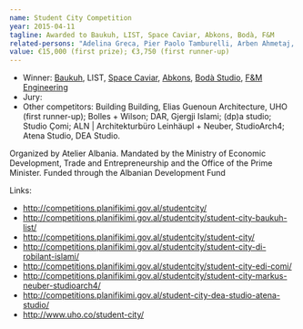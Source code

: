 ```yaml
---
name: Student City Competition
year: 2015-04-11
tagline: Awarded to Baukuh, LIST, Space Caviar, Abkons, Bodà, F&M
related-persons: "Adelina Greca, Pier Paolo Tamburelli, Arben Ahmetaj, Edi Rama, Benet Beci, Joseph Grima, Tamar Shafrir"
value: €15,000 (first prize); €3,750 (first runner-up)
---
```

* Winner: [Baukuh](http://www.baukuh.eu/), LIST, [Space Caviar](http://www.spacecaviar.net/), [Abkons](http://abkons.com/), [Bodà Studio](http://www.boda.it/), [F&M Engineering](http://www.fm-ingegneria.com/)
* Jury:
* Other competitors: Building Building, Elias Guenoun Architecture, UHO (first runner-up); Bolles + Wilson; DAR, Gjergji Islami; (dp)a studio; Studio Çomi; ALN | Architekturbüro Leinhäupl + Neuber, StudioArch4; Atena Studio, DEA Studio.

Organized by Atelier Albania.
Mandated by the Ministry of Economic Development, Trade and Entrepreneurship and the Office of the Prime Minister. Funded through the Albanian Development Fund

Links:
* <http://competitions.planifikimi.gov.al/studentcity/>
* <http://competitions.planifikimi.gov.al/studentcity/student-city-baukuh-list/>
* <http://competitions.planifikimi.gov.al/studentcity/student-city/>
* <http://competitions.planifikimi.gov.al/studentcity/student-city-di-robilant-islami/>
* <http://competitions.planifikimi.gov.al/studentcity/student-city-edi-comi/>
* <http://competitions.planifikimi.gov.al/studentcity/student-city-markus-neuber-studioarch4/>
* <http://competitions.planifikimi.gov.al/student-city-dea-studio-atena-studio/>
* <http://www.uho.co/student-city/>
